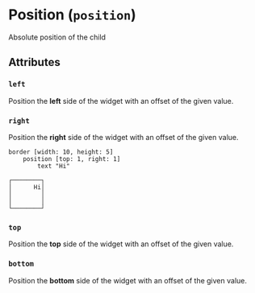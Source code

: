 # Position (`position`)

Absolute position of the child

## Attributes

### `left` 

Position the **left** side of the widget with an offset of the given value.

### `right` 

Position the **right** side of the widget with an offset of the given value.

```
border [width: 10, height: 5]
    position [top: 1, right: 1]
        text "Hi"
```
```
┌────────┐
│      Hi│
│        │
│        │
└────────┘
```

### `top` 

Position the **top** side of the widget with an offset of the given value.

### `bottom` 

Position the **bottom** side of the widget with an offset of the given value.
